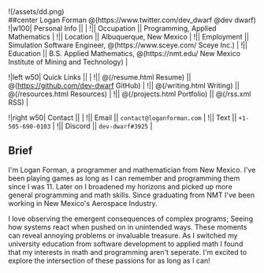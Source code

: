 <div class="center"> !(/assets/dd.png) </div>
##center Logan Forman @(https://www.twitter.com/dev_dwarf @dev dwarf)
!|w100| Personal Info || |
!|| Occupation || Programming, Applied Mathematics |
!|| Location || Albuquerque, New Mexico |
!|| Employment || Simulation Software Engineer, <wbr> @(https://www.sceye.com/ Sceye Inc.) |
!|| Education || B.S. Applied Mathematics, <wbr> @(https://nmt.edu/ New Mexico Institute of Mining and Technology) | 


!|left w50| Quick Links || |
!|| @(/resume.html Resume) || @(https://github.com/dev-dwarf GitHub) |
!|| @(/writing.html Writing) || @(/resources.html Resources) |
!|| @(/projects.html Portfolio) || @(/rss.xml RSS) |

!|right w50| Contact || |
!|| Email || `contact@loganforman.com` |
!|| Text || `+1-505-690-0103` |
!|| Discord || `dev-dwarf#3925` | 
<div class="space-after"></div>

## Brief

I'm Logan Forman, a programmer and mathematician from New Mexico. I've been playing games as long as I can remember and programming them since I was 11. 
Later on I broadened my horizons and picked up more general programming and math skills. Since graduating from NMT I've been working in New Mexico's Aerospace Industry. 

I love observing the emergent consequences of complex programs; Seeing how systems react when pushed on in unintended ways. 
These moments can reveal annoying problems or invaluable treasure. 
As I switched my university education from software development to applied math I found that my interests in math and programming aren't seperate. 
I'm excited to explore the intersection of these passions for as long as I can!
